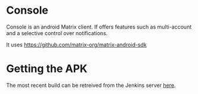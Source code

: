 Console
=======

Console is an android Matrix client. If offers features such as multi-account and a selective control over notifications.

It uses https://github.com/matrix-org/matrix-android-sdk

Getting the APK
==================

 The most recent build can be retreived from the Jenkins server [here](http://www.matrix.org/jenkins/job/AndroidConsoleDevelop/lastBuild/artifact/console/build/outputs/apk/console-alpha-debug.apk).
